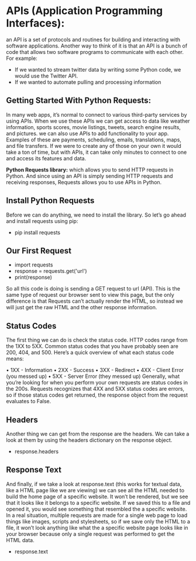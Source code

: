 # APIs (Application Programming Interfaces):

an API is a set of protocols and routines for building and interacting with software applications. 
Another way to think of it is that an API is a bunch of code that allows two software programs to communicate with each other. 
For example:
 * If we wanted to stream twitter data by writing some Python code, we would use the Twitter API.
 * If we wanted to automate pulling and processing information
 
 ## Getting Started With Python Requests:
 
In many web apps, it’s normal to connect to various third-party services by using APIs. When we use these APIs we can get access to data like weather information, sports scores, movie listings, tweets, search engine results, and pictures. we can also use APIs to add functionality to your app. Examples of these are payments, scheduling, emails, translations, maps, and file transfers. If we were to create any of those on your own it would take a ton of time, but with APIs, it can take only minutes to connect to one and access its features and data.

**Python Requests library:** which allows you to send HTTP requests in Python.
And since using an API is simply sending HTTP requests and receiving responses, Requests allows you to use APIs in Python.

## Install Python Requests
Before we can do anything, we need to install the library. So let’s go ahead and install requests using pip: 

  * pip install requests

## Our First Request
  * import requests
  * response = requests.get('url')
  * print(response)

So all this code is doing is sending a GET request to url (API). This is the same type of request our browser sent to view this page, but the only difference is that Requests can’t actually render the HTML, so instead we will just get the raw HTML and the other response information.

## Status Codes
The first thing we can do is check the status code. HTTP codes range from the 1XX to 5XX. Common status codes that you have probably seen are 200, 404, and 500.
Here’s a quick overview of what each status code means:

  • 1XX - Information
  • 2XX - Success
  • 3XX - Redirect
  • 4XX - Client Error (you messed up)
  • 5XX - Server Error (they messed up)
Generally, what you’re looking for when you perform your own requests are status codes in the 200s.
Requests recognizes that 4XX and 5XX status codes are errors, so if those status codes get returned, the response object from the request evaluates to False.

## Headers
Another thing we can get from the response are the headers. We can take a look at them by using the headers dictionary on the response object.

  * response.headers
  
## Response Text
And finally, if we take a look at response.text (this works for textual data, like a HTML page like we are viewing) we can see all the HTML needed to build the home page of a specific website. It won’t be rendered, but we see that it looks like it belongs to a specific website. If we saved this to a file and opened it, you would see something that resembled the a specific website. In a real situation, multiple requests are made for a single web page to load things like images, scripts and stylesheets, so if we save only the HTML to a file, it won’t look anything like what the a specific website page looks like in your browser because only a single request was performed to get the HTML data.
  
  * response.text 
  
  

 

